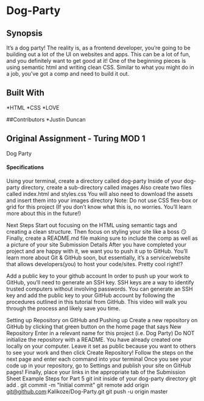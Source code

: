 # Dog-Party

## Synopsis
It’s a dog party! The reality is, as a frontend developer, you’re going to be building out a lot of the UI on websites and apps. This can be a lot of fun, and you definitely want to get good at it! One of the beginning pieces is using semantic html and writing clean CSS. Similar to what you might do in a job, you’ve got a comp and need to build it out.

## Built With
*HTML
*CSS
*LOVE

##Contributors
*Justin Duncan

## Original Assignment - Turing MOD 1

Dog Party

#### Specifications

Using your terminal, create a directory called dog-party
Inside of your dog-party directory, create a sub-directory called images
Also create two files called index.html and styles.css
You will also need to download the assets and insert them into your images directory
Note: Do not use CSS flex-box or grid for this project (If you don’t know what this is, no worries. You’ll learn more about this in the future!)

Next Steps
Start out focusing on the HTML using semantic tags and creating a clean structure.
Then focus on styling your site like a boss :smirk:
Finally, create a README.md file making sure to include the comp as well as a picture of your site
Submission Details
After you have completed your project and are happy with it, we want you to push it up to GitHub. You’ll learn more about Git & GitHub soon, but essentially, it’s a service/website that allows developers(you) to host your code/sites. Pretty cool right!?

Add a public key to your github account
In order to push up your work to GitHub, you’ll need to generate an SSH key. SSH keys are a way to identify trusted computers without involving passwords. You can generate an SSH key and add the public key to your GitHub account by following the procedures outlined in this tutorial from GitHub. This video will walk you through the process and likely save you time.

Setting up Repository on GitHub and Pushing up
Create a new repository on GitHub by clicking that green button on the home page that says New Repository
Enter in a relevant name for this project (i.e. Dog Party)
Do NOT initialize the repository with a README. You have already created one locally on your computer.
Leave it set as public because you want to others to see your work and then click Create Repository!
Follow the steps on the next page and enter each command into your terminal
Once you see your code up in your repository, go to Settings and publish your site on GitHub pages!
Finally, place your links in the appropriate tab of the Submission Sheet
Example Steps for Part 5
git init inside of your dog-party directory
git add .
git commit -m "Initial commit"
git remote add origin git@github.com:Kalikoze/Dog-Party.git
git push -u origin master
